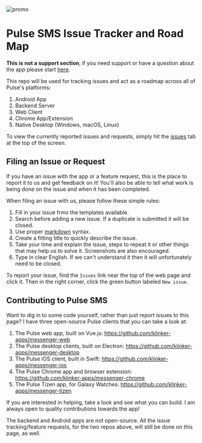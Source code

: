 ![promo](https://raw.githubusercontent.com/klinker-apps/messenger-issues/master/promo/klinker-apps/combined_graphic_pulse.png)

# Pulse SMS Issue Tracker and Road Map

**This is not a support section**, if you need support or have a question about the app please start [here](https://messenger.klinkerapps.com/help).

This repo will be used for tracking issues and act as a roadmap across all of Pulse's platforms:

1. Android App
2. Backend Server
3. Web Client
4. Chrome App/Extension
5. Native Desktop (Windows, macOS, Linux)

To view the currently reported issues and requests, simply hit the [issues](https://github.com/klinker-apps/messenger-issues/issues) tab at the top of the screen.

## Filing an Issue or Request

If you have an issue with the app or a feature request, this is the place to report it to us and get feedback on it! You'll also be able to tell what work is being done on the issue and when it has been completed.

When filing an issue with us, please follow these simple rules:

1. Fill in your issue frmo the templates available.
1. Search before adding a new issue. If a duplicate is submitted it will be closed.
2. Use proper [markdown](https://github.com/adam-p/markdown-here/wiki/Markdown-Cheatsheet) syntax.
3. Create a fitting title to quickly describe the issue.
4. Take your time and explain the issue, steps to repeat it or other things that may help us to solve it. Screenshots are also encouraged.
5. Type in clear English. If we can't understand it then it will unfortunately need to be closed.

To report your issue, find the `Issues` link near the top of the web page and click it. Then in the right corner, click the green button labeled `New issue`.

## Contributing to Pulse SMS

Want to dig in to some code yourself, rather than just report issues to this page? I have three open-source Pulse clients that you can take a look at:

1. The Pulse web app, built on Vue.js: https://github.com/klinker-apps/messenger-web
2. The Pulse desktop clients, built on Electron: https://github.com/klinker-apps/messenger-desktop
3. The Pulse iOS client, built in Swift: https://github.com/klinker-apps/messenger-ios
4. The Pulse Chrome app and browser extension: https://github.com/klinker-apps/messenger-chrome
5. The Pulse Tizen app, for Galaxy Watches: https://github.com/klinker-apps/messenger-tizen

If you are interested in helping, take a look and see what you can build. I am always open to quality contributions towards the app! 

The backend and Android apps are not open-source. All the issue tracking/feature requests, for the two repos above, will still be done on this page, as well.
